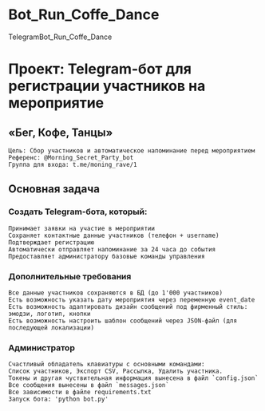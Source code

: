 # Bot_Run_Coffe_Dance
TelegramBot_Run_Coffe_Dance

# Проект: Telegram-бот для регистрации участников на мероприятие 
## «Бег, Кофе, Танцы» 
    Цель: Сбор участников и автоматическое напоминание перед мероприятием 
    Референс: @Morning_Secret_Party_bot 
    Группа для входа: t.me/moning_rave/1 

## Основная задача 
### Создать Telegram-бота, который: 
    Принимает заявки на участие в мероприятии 
    Сохраняет контактные данные участников (телефон + username) 
    Подтверждает регистрацию 
    Автоматически отправляет напоминание за 24 часа до события 
    Предоставляет администратору базовые команды управления 

### Дополнительные требования
    Все данные участников сохраняются в БД (до 1'000 участников)
    Есть возможность указать дату мероприятия через переменную event_date 
    Есть возможность адаптировать дизайн сообщений под фирменный стиль: эмодзи, логотип, кнопки 
    Есть возможность настроить шаблон сообщений через JSON-файл (для последующей локализации)

### Администратор
    Счастливый обладатель клавиатуры с основными командами:
    Список участников, Экспорт CSV, Рассылка, Удалить участника.
    Токены и другая чуствительная информация вынесена в файл `config.json`
    Все сообщения вынесены в файл `messages.json`
    Все зависимости в файле requirements.txt
    Запуск бота: 'python bot.py'